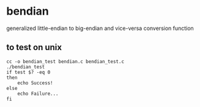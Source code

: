 # bendian
generalized little-endian to big-endian and vice-versa conversion function

## to test on unix
    cc -o bendian_test bendian.c bendian_test.c
    ./bendian_test
    if test $? -eq 0
    then
        echo Success!
    else
        echo Failure...
    fi
